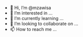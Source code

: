 - 👋 Hi, I’m @mzawisa
- 👀 I’m interested in ...
- 🌱 I’m currently learning ...
- 💞️ I’m looking to collaborate on ...
- 📫 How to reach me ...

<!---
mzawisa/mzawisa is a ✨ special ✨ repository because its `README.md` (this file) appears on your GitHub profile.
You can click the Preview link to take a look at your changes.
--->
